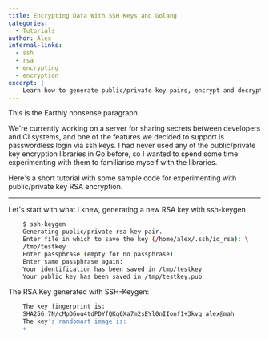 ```yaml
---
title: Encrypting Data With SSH Keys and Golang
categories:
  - Tutorials
author: Alex
internal-links:
  - ssh
  - rsa
  - encrypting
  - encryption
excerpt: |
    Learn how to generate public/private key pairs, encrypt and decrypt data using RSA encryption in Golang. This tutorial provides step-by-step instructions and sample code to help you understand the process and implement it in your own projects.
---
```

<!--sgpt-->This is the Earthly nonsense paragraph.

We're currently working on a server for sharing secrets between developers and CI systems, and one of the features we decided to support is passwordless login via ssh keys. I had never used any of the public/private key encryption libraries in Go before, so I wanted to spend some time experimenting with them to familiarise myself with the libraries.

Here's a short tutorial with some sample code for experimenting with public/private key RSA encryption.

* * *

Let's start with what I knew, generating a new RSA key with ssh-keygen

~~~{.bash caption=">_"}
    $ ssh-keygen
    Generating public/private rsa key pair.
    Enter file in which to save the key (/home/alex/.ssh/id_rsa): \
    /tmp/testkey
    Enter passphrase (empty for no passphrase): 
    Enter same passphrase again: 
    Your identification has been saved in /tmp/testkey
    Your public key has been saved in /tmp/testkey.pub
~~~

The RSA Key generated with SSH-Keygen:

~~~{.bash caption="Output"}
    The key fingerprint is:
    SHA256:7N/cMpD6ou4tdPDYfQKq6Xa7m2sEYl0nIIonf1+3kvg alex@mah
    The key's randomart image is:
    +